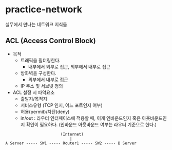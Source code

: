 # practice-network
실무에서 만나는 네트워크 지식들

## ACL (Access Control Block)
* 목적
  * 트래픽을 필터링한다.
    * 내부에서 외부로 접근, 외부에서 내부로 접근
  * 방화벽을 구성한다.
    * 외부에서 내부로 접근
  * IP 주소 및 서브넷 정의
* ACL 설정 시 파악요소
  * 출발지/목적지
  * 서비스유형 (TCP 인지, 어느 포트인지 여부)
  * 허용(permit)/차단(deny)
  * in/out : 라우터 인터페이스에 적용할 때, 이게 인바운드인지 혹은 아웃바운드인지 확인이 필요하다. (인바운드 아웃바운드 여부는 라우터 기준으로 한다.)

```
                        (Internet)
                            |
A Server ----- SW1 ----- Router1 ----- SW2 ----- B Server
```
